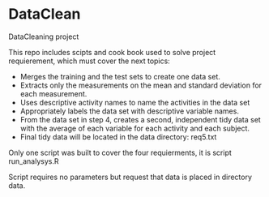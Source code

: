 # DataClean
DataCleaning project

This repo includes scipts and cook book  used to solve project requierement, which must cover the next topics:
 
* Merges the training and the test sets to create one data set.
* Extracts only the measurements on the mean and standard deviation for each measurement. 
* Uses descriptive activity names to name the activities in the data set
* Appropriately labels the data set with descriptive variable names. 
* From the data set in step 4, creates a second, independent tidy data set with the average of each variable for each activity and each subject.
* Final tidy data will be located in the data directory: req5.txt

Only one script was built to cover the four requierments, it is script run_analysys.R

Script requires no parameters but request that data is placed in directory data.
